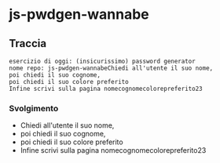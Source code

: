 # js-pwdgen-wannabe

## Traccia

```plaintext 
esercizio di oggi: (insicurissimo) password generator
nome repo: js-pwdgen-wannabeChiedi all'utente il suo nome,
poi chiedi il suo cognome,
poi chiedi il suo colore preferito
Infine scrivi sulla pagina nomecognomecolorepreferito23
```


### Svolgimento
* Chiedi all'utente il suo nome,
* poi chiedi il suo cognome,
* poi chiedi il suo colore preferito
* Infine scrivi sulla pagina nomecognomecolorepreferito23








